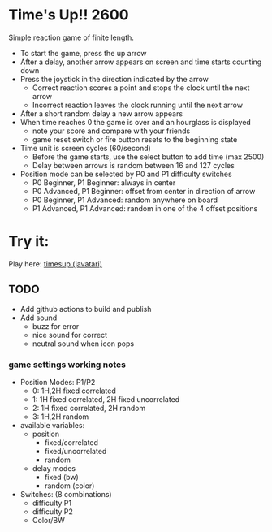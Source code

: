 # Time's Up!! 2600
Simple reaction game of finite length. 
* To start the game, press the up arrow
* After a delay, another arrow appears on screen and time starts counting down
* Press the joystick in the direction indicated by the arrow
  * Correct reaction scores a point and stops the clock until the next arrow
  * Incorrect reaction leaves the clock running until the next arrow
* After a short random delay a new arrow appears
* When time reaches 0 the game is over and an hourglass is displayed
  * note your score and compare with your friends
  * game reset switch or fire button resets to the beginning state
* Time unit is screen cycles (60/second)
  * Before the game starts, use the select button to add time (max 2500)
  * Delay between arrows is random between 16 and 127 cycles
* Position mode can be selected by P0 and P1 difficulty switches
  * P0 Beginner, P1 Beginner: always in center
  * P0 Advanced, P1 Beginner: offset from center in direction of arrow
  * P0 Beginner, P1 Advanced: random anywhere on board
  * P1 Advanced, P1 Advanced: random in one of the 4 offset positions

# Try it:
Play here: [timesup (javatari)](https://javatari.org/?ROM=https://kismographic.binaryj.net/roms/timesup.bin)

## TODO
* Add github actions to build and publish
* Add sound
  * buzz for error
  * nice sound for correct
  * neutral sound when icon pops

### game settings working notes
* Position Modes: P1/P2
  * 0: 1H,2H fixed correlated
  * 1: 1H fixed correlated, 2H fixed uncorrelated
  * 2: 1H fixed correlated, 2H random
  * 3: 1H,2H random
* available variables:
  * position
    * fixed/correlated
    * fixed/uncorrelated
    * random
  * delay modes
    * fixed (bw)
    * random (color)
* Switches: (8 combinations)
  * difficulty P1
  * difficulty P2
  * Color/BW
